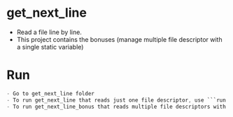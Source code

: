 # get_next_line
- Read a file line by line.
- This project contains the bonuses (manage multiple file descriptor with a single static variable)

# Run

```c
- Go to get_next_line folder
- To run get_next_line that reads just one file descriptor, use ```run.sh```
- To run get_next_line_bonus that reads multiple file descriptors with a single static variable, use ```run_bonus.sh```
```
